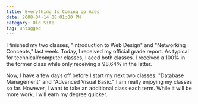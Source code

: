 ```yaml
---
title: Everything Is Coming Up Aces
date: 2008-04-14 08:01:00 PM
category: Old Site
tag: untagged
---
```


I finished my two classes, "Introduction to Web Design" and "Networking Concepts," last week. Today, I received my official grade report. As typical for technical/computer classes, I aced both classes. I received a 100% in the former class while only receiving a 98.64% in the latter.

Now, I have a few days off before I start my next two classes: "Database Management" and "Advanced Visual Basic." I am really enjoying my classes so far. However, I want to take an additional class each term. While it will be more work, I will earn my degree quicker.
